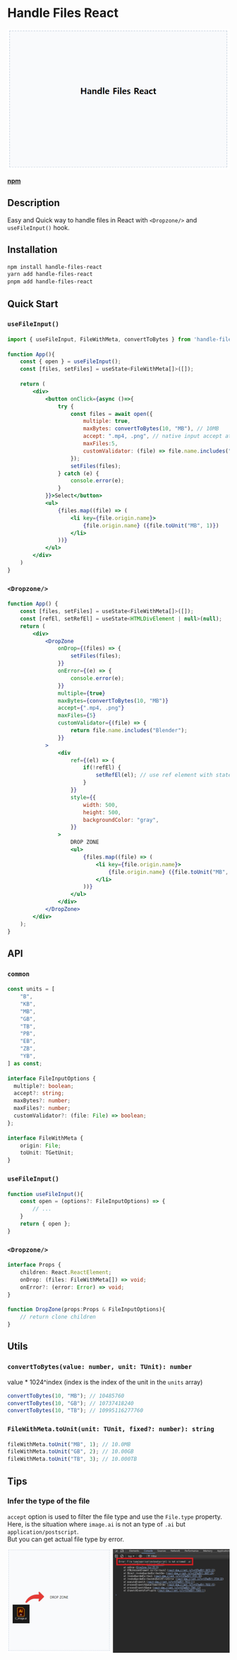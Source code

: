 # Handle Files React

![logo.png](docs%2Fimg%2Flogo.png)

**[npm](https://www.npmjs.com/package/handle-files-react)**

## Description

Easy and Quick way to handle files in React with `<Dropzone/>` and `useFileInput()` hook.

## Installation

```bash
npm install handle-files-react
yarn add handle-files-react
pnpm add handle-files-react
```

## Quick Start

### `useFileInput()`

```jsx
import { useFileInput, FileWithMeta, convertToBytes } from 'handle-files-react';

function App(){
    const { open } = useFileInput();
    const [files, setFiles] = useState<FileWithMeta[]>([]);
    
    return (
        <div>
            <button onClick={async ()=>{
                try {
                    const files = await open({
                        multiple: true,
                        maxBytes: convertToBytes(10, "MB"), // 10MB
                        accept: ".mp4, .png", // native input accept attribute
                        maxFiles:5,
                        customValidator: (file) => file.name.includes("Blender")
                    });
                    setFiles(files);
                } catch (e) {
                    console.error(e);
                }
            }}>Select</button>
            <ul>
                {files.map((file) => (
                    <li key={file.origin.name}>
                        {file.origin.name} ({file.toUnit("MB", 1)})
                    </li>
                ))}
            </ul>
        </div>
    )
}
```

### `<Dropzone/>`

```jsx
function App() {
    const [files, setFiles] = useState<FileWithMeta[]>([]);
    const [refEl, setRefEl] = useState<HTMLDivElement | null>(null);
    return (
        <div>
            <DropZone
                onDrop={(files) => {
                    setFiles(files);
                }}
                onError={(e) => {
                    console.error(e);
                }}
                multiple={true}
                maxBytes={convertToBytes(10, "MB")}
                accept={".mp4, .png"}
                maxFiles={5}
                customValidator={(file) => {
                    return file.name.includes("Blender");
                }}
            >
                <div
                    ref={(el) => {
                        if(!refEl) {
                            setRefEl(el); // use ref element with state
                        }
                    }}
                    style={{
                        width: 500,
                        height: 500,
                        backgroundColor: "gray",
                    }}
                >
                    DROP ZONE
                    <ul>
                        {files.map((file) => (
                            <li key={file.origin.name}>
                                {file.origin.name} ({file.toUnit("MB", 1)})
                            </li>
                        ))}
                    </ul>
                </div>
            </DropZone>
        </div>
    );
}
```

## API

### `common`

```ts
const units = [
    "B",
    "KB",
    "MB",
    "GB",
    "TB",
    "PB",
    "EB",
    "ZB",
    "YB",
] as const;

interface FileInputOptions {
  multiple?: boolean;
  accept?: string;
  maxBytes?: number;
  maxFiles?: number;
  customValidator?: (file: File) => boolean;
};

interface FileWithMeta {
    origin: File;
    toUnit: TGetUnit;
}
```

### `useFileInput()`

```ts
function useFileInput(){
    const open = (options?: FileInputOptions) => {
        // ...
    }
    return { open };
}
```

### `<Dropzone/>`

```ts
interface Props {
    children: React.ReactElement;
    onDrop: (files: FileWithMeta[]) => void;
    onError?: (error: Error) => void;
}

function DropZone(props:Props & FileInputOptions){
    // return clone children
}
```

## Utils

### `convertToBytes(value: number, unit: TUnit): number`

value * 1024^index (index is the index of the unit in the `units` array)

```ts
convertToBytes(10, "MB"); // 10485760
convertToBytes(10, "GB"); // 10737418240
convertToBytes(10, "TB"); // 10995116277760
```

### `FileWithMeta.toUnit(unit: TUnit, fixed?: number): string`

```ts
fileWithMeta.toUnit("MB", 1); // 10.0MB
fileWithMeta.toUnit("GB", 2); // 10.00GB
fileWithMeta.toUnit("TB", 3); // 10.000TB
```

## Tips

### Infer the type of the file

`accept` option is used to filter the file type and use the `File.type` property.   
Here, is the situation where `image.ai` is not an type of `.ai` but `application/postscript`.   
But you can get actual file type by error.

![type-help.png](docs%2Fimg%2Ftype-help.png)

